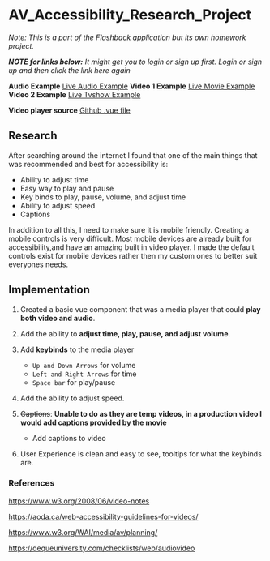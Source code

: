 # AV_Accessibility_Research_Project

*Note: This is a part of the Flashback application but its own homework project.*

***NOTE for links below:** It might get you to login or sign up first. Login or sign up and then click the link here again*

**Audio Example**
[Live Audio Example](https://flashback.nategrift.com/media/watch/7)
**Video 1 Example**
[Live Movie Example](https://flashback.nategrift.com/media/watch/16)
**Video 2 Example**
[Live Tvshow Example](https://flashback.nategrift.com/media/watch/27)

**Video player source**
[Github .vue file](https://github.com/nategrift/Grift_N_Mellor_S_Roku_Flashback/blob/main/client/src/pages/MediaPlayer.vue)


## Research

After searching around the internet I found that one of the main things that was recommended and best for accessibility is:

  - Ability to adjust time
  - Easy way to play and pause
  - Key binds to play, pause, volume, and adjust time 
  - Ability to adjust speed
  - Captions

In addition to all this, I need to make sure it is mobile friendly.  Creating a mobile controls is very difficult.  Most mobile devices are already built for accessibility,and have an amazing built in video player. I made the default controls exist for mobile devices rather then my custom ones to better suit everyones needs.

## Implementation

1. Created a basic vue component that was a media player that could **play both video and audio**.

2. Add the ability to **adjust time, play, pause, and adjust volume**.

3. Add **keybinds** to the media player
    - `Up and Down Arrows` for volume
    - `Left and Right Arrows` for time
    - `Space bar` for play/pause

4. Add the ability to adjust speed.

5. ~~Captions~~: **Unable to do as they are temp videos, in a production video I would add captions provided by the movie**
    - Add captions to video

6. User Experience is clean and easy to see, tooltips for what the keybinds are.

### References

https://www.w3.org/2008/06/video-notes 

https://aoda.ca/web-accessibility-guidelines-for-videos/ 

https://www.w3.org/WAI/media/av/planning/

https://dequeuniversity.com/checklists/web/audiovideo 